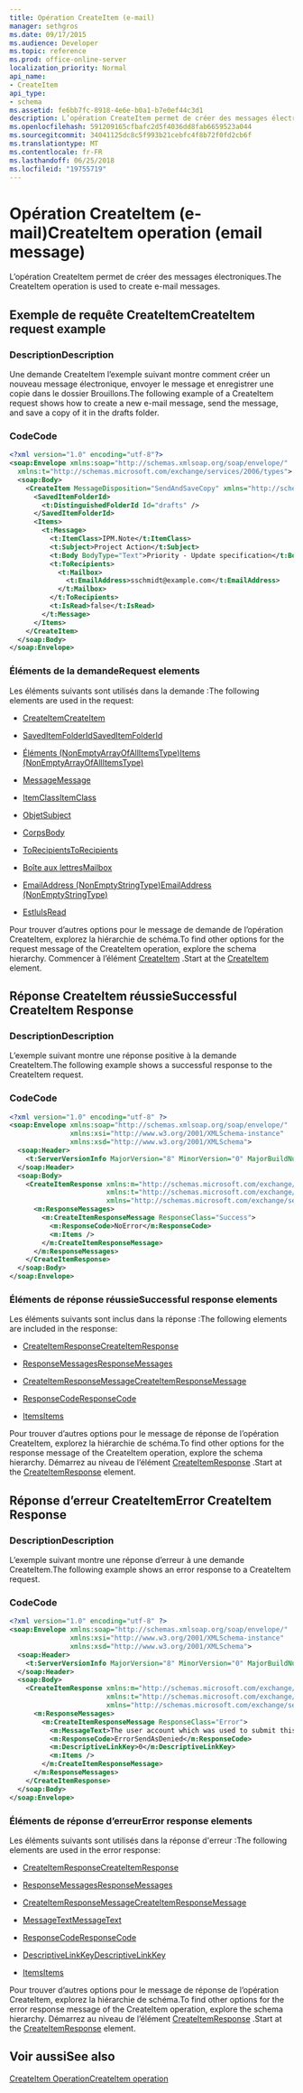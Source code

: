 ```yaml
---
title: Opération CreateItem (e-mail)
manager: sethgros
ms.date: 09/17/2015
ms.audience: Developer
ms.topic: reference
ms.prod: office-online-server
localization_priority: Normal
api_name:
- CreateItem
api_type:
- schema
ms.assetid: fe6bb7fc-8918-4e6e-b0a1-b7e0ef44c3d1
description: L’opération CreateItem permet de créer des messages électroniques.
ms.openlocfilehash: 591209165cfbafc2d5f4036dd8fab6659523a044
ms.sourcegitcommit: 34041125dc8c5f993b21cebfc4f8b72f0fd2cb6f
ms.translationtype: MT
ms.contentlocale: fr-FR
ms.lasthandoff: 06/25/2018
ms.locfileid: "19755719"
---
```

# <a name="createitem-operation-email-message"></a><span data-ttu-id="a8980-103">Opération CreateItem (e-mail)</span><span class="sxs-lookup"><span data-stu-id="a8980-103">CreateItem operation (email message)</span></span>

<span data-ttu-id="a8980-104">L’opération CreateItem permet de créer des messages électroniques.</span><span class="sxs-lookup"><span data-stu-id="a8980-104">The CreateItem operation is used to create e-mail messages.</span></span>
  
## <a name="createitem-request-example"></a><span data-ttu-id="a8980-105">Exemple de requête CreateItem</span><span class="sxs-lookup"><span data-stu-id="a8980-105">CreateItem request example</span></span>

### <a name="description"></a><span data-ttu-id="a8980-106">Description</span><span class="sxs-lookup"><span data-stu-id="a8980-106">Description</span></span>

<span data-ttu-id="a8980-107">Une demande CreateItem l’exemple suivant montre comment créer un nouveau message électronique, envoyer le message et enregistrer une copie dans le dossier Brouillons.</span><span class="sxs-lookup"><span data-stu-id="a8980-107">The following example of a CreateItem request shows how to create a new e-mail message, send the message, and save a copy of it in the drafts folder.</span></span>
  
### <a name="code"></a><span data-ttu-id="a8980-108">Code</span><span class="sxs-lookup"><span data-stu-id="a8980-108">Code</span></span>

```XML
<?xml version="1.0" encoding="utf-8"?>
<soap:Envelope xmlns:soap="http://schemas.xmlsoap.org/soap/envelope/"
  xmlns:t="http://schemas.microsoft.com/exchange/services/2006/types">
  <soap:Body>
    <CreateItem MessageDisposition="SendAndSaveCopy" xmlns="http://schemas.microsoft.com/exchange/services/2006/messages">
      <SavedItemFolderId>
        <t:DistinguishedFolderId Id="drafts" />
      </SavedItemFolderId>
      <Items>
        <t:Message>
          <t:ItemClass>IPM.Note</t:ItemClass>
          <t:Subject>Project Action</t:Subject>
          <t:Body BodyType="Text">Priority - Update specification</t:Body>
          <t:ToRecipients>
            <t:Mailbox>
              <t:EmailAddress>sschmidt@example.com</t:EmailAddress>
            </t:Mailbox>
          </t:ToRecipients>
          <t:IsRead>false</t:IsRead>
        </t:Message>
      </Items>
    </CreateItem>
  </soap:Body>
</soap:Envelope>
```

### <a name="request-elements"></a><span data-ttu-id="a8980-109">Éléments de la demande</span><span class="sxs-lookup"><span data-stu-id="a8980-109">Request elements</span></span>

<span data-ttu-id="a8980-110">Les éléments suivants sont utilisés dans la demande :</span><span class="sxs-lookup"><span data-stu-id="a8980-110">The following elements are used in the request:</span></span> 
  
- [<span data-ttu-id="a8980-111">CreateItem</span><span class="sxs-lookup"><span data-stu-id="a8980-111">CreateItem</span></span>](createitem.md)
    
- [<span data-ttu-id="a8980-112">SavedItemFolderId</span><span class="sxs-lookup"><span data-stu-id="a8980-112">SavedItemFolderId</span></span>](saveditemfolderid.md)
    
- [<span data-ttu-id="a8980-113">Éléments (NonEmptyArrayOfAllItemsType)</span><span class="sxs-lookup"><span data-stu-id="a8980-113">Items (NonEmptyArrayOfAllItemsType)</span></span>](items-nonemptyarrayofallitemstype.md)
    
- [<span data-ttu-id="a8980-114">Message</span><span class="sxs-lookup"><span data-stu-id="a8980-114">Message</span></span>](message-ex15websvcsotherref.md)
    
- [<span data-ttu-id="a8980-115">ItemClass</span><span class="sxs-lookup"><span data-stu-id="a8980-115">ItemClass</span></span>](itemclass.md)
    
- [<span data-ttu-id="a8980-116">Objet</span><span class="sxs-lookup"><span data-stu-id="a8980-116">Subject</span></span>](subject.md)
    
- [<span data-ttu-id="a8980-117">Corps</span><span class="sxs-lookup"><span data-stu-id="a8980-117">Body</span></span>](body.md)
    
- [<span data-ttu-id="a8980-118">ToRecipients</span><span class="sxs-lookup"><span data-stu-id="a8980-118">ToRecipients</span></span>](torecipients.md)
    
- [<span data-ttu-id="a8980-119">Boîte aux lettres</span><span class="sxs-lookup"><span data-stu-id="a8980-119">Mailbox</span></span>](mailbox.md)
    
- [<span data-ttu-id="a8980-120">EmailAddress (NonEmptyStringType)</span><span class="sxs-lookup"><span data-stu-id="a8980-120">EmailAddress (NonEmptyStringType)</span></span>](emailaddress-nonemptystringtype.md)
    
- [<span data-ttu-id="a8980-121">Estlu</span><span class="sxs-lookup"><span data-stu-id="a8980-121">IsRead</span></span>](isread.md)
    
<span data-ttu-id="a8980-122">Pour trouver d’autres options pour le message de demande de l’opération CreateItem, explorez la hiérarchie de schéma.</span><span class="sxs-lookup"><span data-stu-id="a8980-122">To find other options for the request message of the CreateItem operation, explore the schema hierarchy.</span></span> <span data-ttu-id="a8980-123">Commencer à l’élément [CreateItem](createitem.md) .</span><span class="sxs-lookup"><span data-stu-id="a8980-123">Start at the [CreateItem](createitem.md) element.</span></span> 
  
## <a name="successful-createitem-response"></a><span data-ttu-id="a8980-124">Réponse CreateItem réussie</span><span class="sxs-lookup"><span data-stu-id="a8980-124">Successful CreateItem Response</span></span>

### <a name="description"></a><span data-ttu-id="a8980-125">Description</span><span class="sxs-lookup"><span data-stu-id="a8980-125">Description</span></span>

<span data-ttu-id="a8980-126">L’exemple suivant montre une réponse positive à la demande CreateItem.</span><span class="sxs-lookup"><span data-stu-id="a8980-126">The following example shows a successful response to the CreateItem request.</span></span>
  
### <a name="code"></a><span data-ttu-id="a8980-127">Code</span><span class="sxs-lookup"><span data-stu-id="a8980-127">Code</span></span>

```XML
<?xml version="1.0" encoding="utf-8" ?>
<soap:Envelope xmlns:soap="http://schemas.xmlsoap.org/soap/envelope/" 
               xmlns:xsi="http://www.w3.org/2001/XMLSchema-instance" 
               xmlns:xsd="http://www.w3.org/2001/XMLSchema">
  <soap:Header>
    <t:ServerVersionInfo MajorVersion="8" MinorVersion="0" MajorBuildNumber="595" MinorBuildNumber="0" xmlns:t="http://schemas.microsoft.com/exchange/services/2006/types" />
  </soap:Header>
  <soap:Body>
    <CreateItemResponse xmlns:m="http://schemas.microsoft.com/exchange/services/2006/messages" 
                        xmlns:t="http://schemas.microsoft.com/exchange/services/2006/types" 
                        xmlns="http://schemas.microsoft.com/exchange/services/2006/messages">
      <m:ResponseMessages>
        <m:CreateItemResponseMessage ResponseClass="Success">
          <m:ResponseCode>NoError</m:ResponseCode>
          <m:Items />
        </m:CreateItemResponseMessage>
      </m:ResponseMessages>
    </CreateItemResponse>
  </soap:Body>
</soap:Envelope>
```

### <a name="successful-response-elements"></a><span data-ttu-id="a8980-128">Éléments de réponse réussie</span><span class="sxs-lookup"><span data-stu-id="a8980-128">Successful response elements</span></span>

<span data-ttu-id="a8980-129">Les éléments suivants sont inclus dans la réponse :</span><span class="sxs-lookup"><span data-stu-id="a8980-129">The following elements are included in the response:</span></span> 
  
- [<span data-ttu-id="a8980-130">CreateItemResponse</span><span class="sxs-lookup"><span data-stu-id="a8980-130">CreateItemResponse</span></span>](createitemresponse.md)
    
- [<span data-ttu-id="a8980-131">ResponseMessages</span><span class="sxs-lookup"><span data-stu-id="a8980-131">ResponseMessages</span></span>](responsemessages.md)
    
- [<span data-ttu-id="a8980-132">CreateItemResponseMessage</span><span class="sxs-lookup"><span data-stu-id="a8980-132">CreateItemResponseMessage</span></span>](createitemresponsemessage.md)
    
- [<span data-ttu-id="a8980-133">ResponseCode</span><span class="sxs-lookup"><span data-stu-id="a8980-133">ResponseCode</span></span>](responsecode.md)
    
- [<span data-ttu-id="a8980-134">Items</span><span class="sxs-lookup"><span data-stu-id="a8980-134">Items</span></span>](items.md)
    
<span data-ttu-id="a8980-135">Pour trouver d’autres options pour le message de réponse de l’opération CreateItem, explorez la hiérarchie de schéma.</span><span class="sxs-lookup"><span data-stu-id="a8980-135">To find other options for the response message of the CreateItem operation, explore the schema hierarchy.</span></span> <span data-ttu-id="a8980-136">Démarrez au niveau de l’élément [CreateItemResponse](createitemresponse.md) .</span><span class="sxs-lookup"><span data-stu-id="a8980-136">Start at the [CreateItemResponse](createitemresponse.md) element.</span></span> 
  
## <a name="error-createitem-response"></a><span data-ttu-id="a8980-137">Réponse d’erreur CreateItem</span><span class="sxs-lookup"><span data-stu-id="a8980-137">Error CreateItem Response</span></span>

### <a name="description"></a><span data-ttu-id="a8980-138">Description</span><span class="sxs-lookup"><span data-stu-id="a8980-138">Description</span></span>

<span data-ttu-id="a8980-139">L’exemple suivant montre une réponse d’erreur à une demande CreateItem.</span><span class="sxs-lookup"><span data-stu-id="a8980-139">The following example shows an error response to a CreateItem request.</span></span>
  
### <a name="code"></a><span data-ttu-id="a8980-140">Code</span><span class="sxs-lookup"><span data-stu-id="a8980-140">Code</span></span>

```XML
<?xml version="1.0" encoding="utf-8" ?>
<soap:Envelope xmlns:soap="http://schemas.xmlsoap.org/soap/envelope/" 
               xmlns:xsi="http://www.w3.org/2001/XMLSchema-instance" 
               xmlns:xsd="http://www.w3.org/2001/XMLSchema">
  <soap:Header>
    <t:ServerVersionInfo MajorVersion="8" MinorVersion="0" MajorBuildNumber="595" MinorBuildNumber="0" xmlns:t="http://schemas.microsoft.com/exchange/services/2006/types" />
  </soap:Header>
  <soap:Body>
    <CreateItemResponse xmlns:m="http://schemas.microsoft.com/exchange/services/2006/messages" 
                        xmlns:t="http://schemas.microsoft.com/exchange/services/2006/types" 
                        xmlns="http://schemas.microsoft.com/exchange/services/2006/messages">
      <m:ResponseMessages>
        <m:CreateItemResponseMessage ResponseClass="Error">
          <m:MessageText>The user account which was used to submit this request does not have the right to send mail on behalf of the specified sending account.</m:MessageText>
          <m:ResponseCode>ErrorSendAsDenied</m:ResponseCode>
          <m:DescriptiveLinkKey>0</m:DescriptiveLinkKey>
          <m:Items />
        </m:CreateItemResponseMessage>
      </m:ResponseMessages>
    </CreateItemResponse>
  </soap:Body>
</soap:Envelope>
```

### <a name="error-response-elements"></a><span data-ttu-id="a8980-141">Éléments de réponse d’erreur</span><span class="sxs-lookup"><span data-stu-id="a8980-141">Error response elements</span></span>

<span data-ttu-id="a8980-142">Les éléments suivants sont utilisés dans la réponse d'erreur :</span><span class="sxs-lookup"><span data-stu-id="a8980-142">The following elements are used in the error response:</span></span> 
  
- [<span data-ttu-id="a8980-143">CreateItemResponse</span><span class="sxs-lookup"><span data-stu-id="a8980-143">CreateItemResponse</span></span>](createitemresponse.md)
    
- [<span data-ttu-id="a8980-144">ResponseMessages</span><span class="sxs-lookup"><span data-stu-id="a8980-144">ResponseMessages</span></span>](responsemessages.md)
    
- [<span data-ttu-id="a8980-145">CreateItemResponseMessage</span><span class="sxs-lookup"><span data-stu-id="a8980-145">CreateItemResponseMessage</span></span>](createitemresponsemessage.md)
    
- [<span data-ttu-id="a8980-146">MessageText</span><span class="sxs-lookup"><span data-stu-id="a8980-146">MessageText</span></span>](messagetext.md)
    
- [<span data-ttu-id="a8980-147">ResponseCode</span><span class="sxs-lookup"><span data-stu-id="a8980-147">ResponseCode</span></span>](responsecode.md)
    
- [<span data-ttu-id="a8980-148">DescriptiveLinkKey</span><span class="sxs-lookup"><span data-stu-id="a8980-148">DescriptiveLinkKey</span></span>](descriptivelinkkey.md)
    
- [<span data-ttu-id="a8980-149">Items</span><span class="sxs-lookup"><span data-stu-id="a8980-149">Items</span></span>](items.md)
    
<span data-ttu-id="a8980-150">Pour trouver d’autres options pour le message de réponse de l’opération CreateItem, explorez la hiérarchie de schéma.</span><span class="sxs-lookup"><span data-stu-id="a8980-150">To find other options for the error response message of the CreateItem operation, explore the schema hierarchy.</span></span> <span data-ttu-id="a8980-151">Démarrez au niveau de l’élément [CreateItemResponse](createitemresponse.md) .</span><span class="sxs-lookup"><span data-stu-id="a8980-151">Start at the [CreateItemResponse](createitemresponse.md) element.</span></span> 
  
## <a name="see-also"></a><span data-ttu-id="a8980-152">Voir aussi</span><span class="sxs-lookup"><span data-stu-id="a8980-152">See also</span></span>



[<span data-ttu-id="a8980-153">CreateItem Operation</span><span class="sxs-lookup"><span data-stu-id="a8980-153">CreateItem operation</span></span>](createitem-operation.md)

